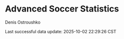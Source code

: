 # Advanced Soccer Statistics
Denis Ostroushko

<!-- gfm -->

Last successful data update: 2025-10-02 22:29:26 CST
